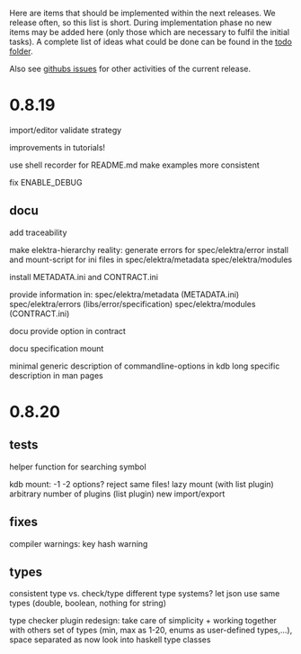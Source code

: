 Here are items that should be implemented within the next releases.
We release often, so this list is short.
During implementation phase no new items may be added here (only
those which are necessary to fulfil the initial tasks).
A complete list of ideas what could be done can be found in the
[todo folder](.).

Also see [githubs issues](http://git.libelektra.org/issues)
for other activities of the current release.




# 0.8.19

import/editor validate strategy

improvements in tutorials!

use shell recorder for README.md
	make examples more consistent

fix ENABLE_DEBUG


## docu

add traceability

make elektra-hierarchy reality:
	generate errors for spec/elektra/error
	install and mount-script for ini files in spec/elektra/metadata spec/elektra/modules

install METADATA.ini and CONTRACT.ini

provide information in:
	spec/elektra/metadata (METADATA.ini)
	spec/elektra/errors (libs/error/specification)
	spec/elektra/modules (CONTRACT.ini)


docu provide option in contract

docu specification mount

minimal generic description of commandline-options in kdb
	long specific description in man pages





# 0.8.20

## tests

helper function for searching symbol

kdb mount:
	-1 -2 options?
	reject same files!
	lazy mount (with list plugin)
	arbitrary number of plugins (list plugin)
	new import/export


## fixes

compiler warnings:
	key hash warning


## types

consistent type vs. check/type
different type systems?
let json use same types (double, boolean, nothing for string)

type checker plugin redesign: take care of simplicity + working together with others
	set of types (min, max as 1-20, enums as user-defined types,...), space separated as now
	look into haskell type classes




